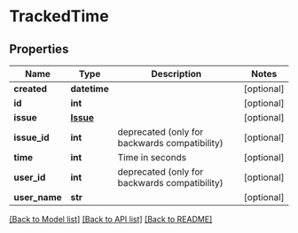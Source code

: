 # TrackedTime

## Properties
Name | Type | Description | Notes
------------ | ------------- | ------------- | -------------
**created** | **datetime** |  | [optional] 
**id** | **int** |  | [optional] 
**issue** | [**Issue**](Issue.md) |  | [optional] 
**issue_id** | **int** | deprecated (only for backwards compatibility) | [optional] 
**time** | **int** | Time in seconds | [optional] 
**user_id** | **int** | deprecated (only for backwards compatibility) | [optional] 
**user_name** | **str** |  | [optional] 

[[Back to Model list]](../README.md#documentation-for-models) [[Back to API list]](../README.md#documentation-for-api-endpoints) [[Back to README]](../README.md)


